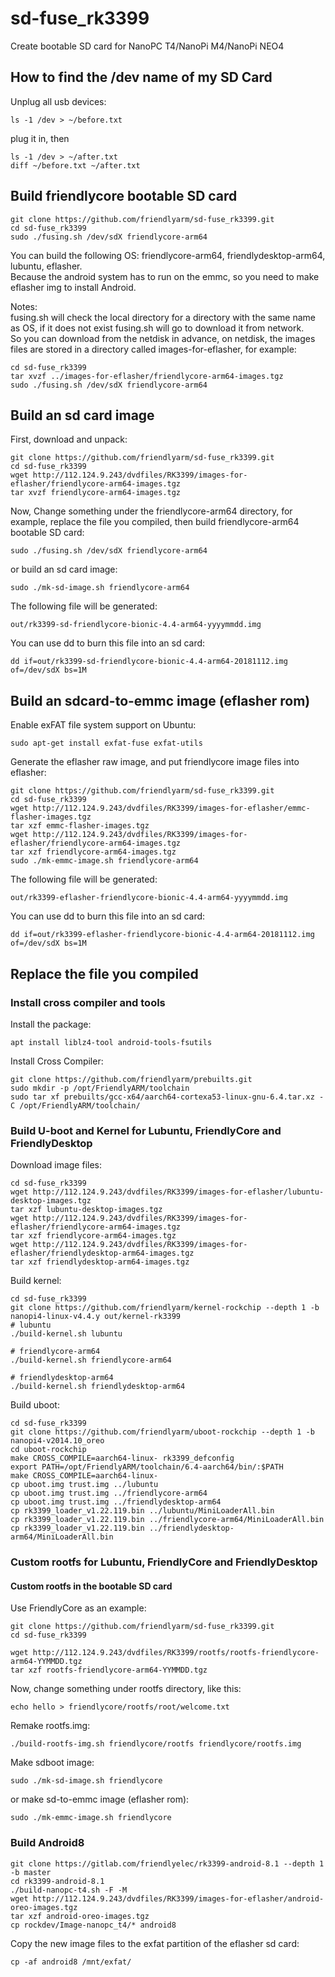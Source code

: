 # sd-fuse_rk3399
Create bootable SD card for NanoPC T4/NanoPi M4/NanoPi NEO4

## How to find the /dev name of my SD Card
Unplug all usb devices:
```
ls -1 /dev > ~/before.txt
```
plug it in, then
```
ls -1 /dev > ~/after.txt
diff ~/before.txt ~/after.txt
```

## Build friendlycore bootable SD card
```
git clone https://github.com/friendlyarm/sd-fuse_rk3399.git
cd sd-fuse_rk3399
sudo ./fusing.sh /dev/sdX friendlycore-arm64
```
You can build the following OS: friendlycore-arm64, friendlydesktop-arm64, lubuntu, eflasher.  
Because the android system has to run on the emmc, so you need to make eflasher img to install Android.  

Notes:  
fusing.sh will check the local directory for a directory with the same name as OS, if it does not exist fusing.sh will go to download it from network.  
So you can download from the netdisk in advance, on netdisk, the images files are stored in a directory called images-for-eflasher, for example:
```
cd sd-fuse_rk3399
tar xvzf ../images-for-eflasher/friendlycore-arm64-images.tgz
sudo ./fusing.sh /dev/sdX friendlycore-arm64
```

## Build an sd card image
First, download and unpack:
```
git clone https://github.com/friendlyarm/sd-fuse_rk3399.git
cd sd-fuse_rk3399
wget http://112.124.9.243/dvdfiles/RK3399/images-for-eflasher/friendlycore-arm64-images.tgz
tar xvzf friendlycore-arm64-images.tgz
```
Now,  Change something under the friendlycore-arm64 directory, 
for example, replace the file you compiled, then build friendlycore-arm64 bootable SD card: 
```
sudo ./fusing.sh /dev/sdX friendlycore-arm64
```
or build an sd card image:
```
sudo ./mk-sd-image.sh friendlycore-arm64
```
The following file will be generated:  
```
out/rk3399-sd-friendlycore-bionic-4.4-arm64-yyyymmdd.img
```
You can use dd to burn this file into an sd card:
```
dd if=out/rk3399-sd-friendlycore-bionic-4.4-arm64-20181112.img of=/dev/sdX bs=1M
```
## Build an sdcard-to-emmc image (eflasher rom)
Enable exFAT file system support on Ubuntu:
```
sudo apt-get install exfat-fuse exfat-utils
```
Generate the eflasher raw image, and put friendlycore image files into eflasher:
```
git clone https://github.com/friendlyarm/sd-fuse_rk3399.git
cd sd-fuse_rk3399
wget http://112.124.9.243/dvdfiles/RK3399/images-for-eflasher/emmc-flasher-images.tgz
tar xzf emmc-flasher-images.tgz
wget http://112.124.9.243/dvdfiles/RK3399/images-for-eflasher/friendlycore-arm64-images.tgz
tar xzf friendlycore-arm64-images.tgz
sudo ./mk-emmc-image.sh friendlycore-arm64
```
The following file will be generated:  
```
out/rk3399-eflasher-friendlycore-bionic-4.4-arm64-yyyymmdd.img
```
You can use dd to burn this file into an sd card:
```
dd if=out/rk3399-eflasher-friendlycore-bionic-4.4-arm64-20181112.img of=/dev/sdX bs=1M
```

## Replace the file you compiled

### Install cross compiler and tools

Install the package:
```
apt install liblz4-tool android-tools-fsutils
```
Install Cross Compiler:
```
git clone https://github.com/friendlyarm/prebuilts.git
sudo mkdir -p /opt/FriendlyARM/toolchain
sudo tar xf prebuilts/gcc-x64/aarch64-cortexa53-linux-gnu-6.4.tar.xz -C /opt/FriendlyARM/toolchain/
```

### Build U-boot and Kernel for Lubuntu, FriendlyCore and FriendlyDesktop
Download image files:
```
cd sd-fuse_rk3399
wget http://112.124.9.243/dvdfiles/RK3399/images-for-eflasher/lubuntu-desktop-images.tgz
tar xzf lubuntu-desktop-images.tgz
wget http://112.124.9.243/dvdfiles/RK3399/images-for-eflasher/friendlycore-arm64-images.tgz
tar xzf friendlycore-arm64-images.tgz
wget http://112.124.9.243/dvdfiles/RK3399/images-for-eflasher/friendlydesktop-arm64-images.tgz
tar xzf friendlydesktop-arm64-images.tgz
```
Build kernel:
```
cd sd-fuse_rk3399
git clone https://github.com/friendlyarm/kernel-rockchip --depth 1 -b nanopi4-linux-v4.4.y out/kernel-rk3399
# lubuntu
./build-kernel.sh lubuntu

# friendlycore-arm64
./build-kernel.sh friendlycore-arm64

# friendlydesktop-arm64
./build-kernel.sh friendlydesktop-arm64
```
Build uboot:
```
cd sd-fuse_rk3399
git clone https://github.com/friendlyarm/uboot-rockchip --depth 1 -b nanopi4-v2014.10_oreo
cd uboot-rockchip
make CROSS_COMPILE=aarch64-linux- rk3399_defconfig
export PATH=/opt/FriendlyARM/toolchain/6.4-aarch64/bin/:$PATH
make CROSS_COMPILE=aarch64-linux-
cp uboot.img trust.img ../lubuntu
cp uboot.img trust.img ../friendlycore-arm64
cp uboot.img trust.img ../friendlydesktop-arm64
cp rk3399_loader_v1.22.119.bin ../lubuntu/MiniLoaderAll.bin
cp rk3399_loader_v1.22.119.bin ../friendlycore-arm64/MiniLoaderAll.bin
cp rk3399_loader_v1.22.119.bin ../friendlydesktop-arm64/MiniLoaderAll.bin
```

### Custom rootfs for Lubuntu, FriendlyCore and FriendlyDesktop
#### Custom rootfs in the bootable SD card
Use FriendlyCore as an example:
```
git clone https://github.com/friendlyarm/sd-fuse_rk3399.git
cd sd-fuse_rk3399

wget http://112.124.9.243/dvdfiles/RK3399/rootfs/rootfs-friendlycore-arm64-YYMMDD.tgz
tar xzf rootfs-friendlycore-arm64-YYMMDD.tgz
```
Now,  change something under rootfs directory, like this:
```
echo hello > friendlycore/rootfs/root/welcome.txt  
```
Remake rootfs.img:
```
./build-rootfs-img.sh friendlycore/rootfs friendlycore/rootfs.img
```
Make sdboot image:
```
sudo ./mk-sd-image.sh friendlycore
```
or make sd-to-emmc image (eflasher rom):
```
sudo ./mk-emmc-image.sh friendlycore
```

### Build Android8
```
git clone https://gitlab.com/friendlyelec/rk3399-android-8.1 --depth 1 -b master
cd rk3399-android-8.1
./build-nanopc-t4.sh -F -M
wget http://112.124.9.243/dvdfiles/RK3399/images-for-eflasher/android-oreo-images.tgz
tar xzf android-oreo-images.tgz
cp rockdev/Image-nanopc_t4/* android8
```
Copy the new image files to the exfat partition of the eflasher sd card:
```
cp -af android8 /mnt/exfat/
```
